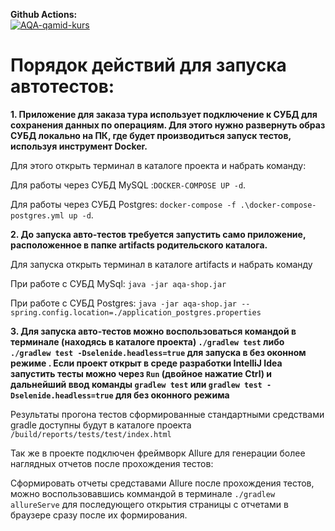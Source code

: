 **Github Actions:**  
[![AQA-qamid-kurs](https://github.com/shade1471/aqa-qamid-kurs/actions/workflows/gradle.yml/badge.svg)](https://github.com/shade1471/aqa-qamid-kurs/actions/workflows/gradle.yml)

# Порядок действий для запуска автотестов:

**1. Приложение для заказа тура использует подключение к СУБД для сохранения данных по операциям. Для этого нужно развернуть образ СУБД локально на ПК, где будет производиться запуск тестов, используя инструмент Docker.**

Для этого открыть терминал в каталоге проекта и набрать команду:

Для работы через СУБД MySQL :```DOCKER-COMPOSE UP -d```.

Для работы через СУБД Postgres: ```docker-compose -f .\docker-compose-postgres.yml up -d```.

**2. До запуска авто-тестов требуется запустить само приложение, расположенное в папке artifacts родительского каталога.**

Для запуска открыть терминал в каталоге artifacts и набрать команду 

При работе с СУБД MySql: ```java -jar aqa-shop.jar```

При работе с СУБД Postgres: ```java -jar aqa-shop.jar --spring.config.location=./application_postgres.properties```

**3. Для запуска авто-тестов можно воспользоваться командой в терминале (находясь в каталоге проекта) ```./gradlew test``` либо ```./gradlew test -Dselenide.headless=true``` для запуска в без оконном режиме . Если проект открыт в среде разработки IntelliJ Idea запустить тесты можно через ```Run``` (двойное нажатие Ctrl) и дальнейший ввод команды ```gradlew test``` или ```gradlew test -Dselenide.headless=true``` для без оконного режима**

Результаты прогона тестов сформированные стандартными средствами gradle доступны будут в каталоге проекта ```/build/reports/tests/test/index.html```

Так же в проекте подключен фреймворк Allure для генерации более наглядных отчетов после прохождения тестов:

Сформировать отчеты средставами Allure после прохождения тестов, можно воспользовавшись коммандой в терминале ```./gradlew allureServe``` для последующего открытия страницы с отчетами в браузере сразу после их формирования.
